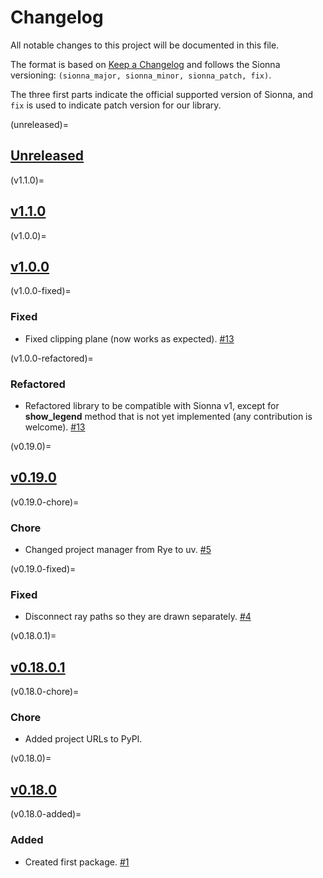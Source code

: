 # Changelog

All notable changes to this project will be documented in this file.

The format is based on [Keep a Changelog](https://keepachangelog.com/en/1.0.0/)
and follows the Sionna versioning:
`(sionna_major, sionna_minor, sionna_patch, fix)`.

The three first parts indicate the official supported version of
Sionna, and `fix` is used to indicate patch version
for our library.

<!-- start changelog -->

(unreleased)=
## [Unreleased](https://github.com/jeertmans/sionna-vispy/compare/v1.1.0...HEAD)

(v1.1.0)=
## [v1.1.0](https://github.com/jeertmans/sionna-vispy/compare/v1.0.0...v1.1.0)

(v1.0.0)=
## [v1.0.0](https://github.com/jeertmans/sionna-vispy/compare/v0.19.0...v1.0.0)

(v1.0.0-fixed)=
### Fixed

- Fixed clipping plane (now works as expected).
  [#13](https://github.com/jeertmans/sionna-vispy/pull/13)

(v1.0.0-refactored)=
### Refactored

- Refactored library to be compatible with Sionna v1,
  except for **show_legend** method that is not yet implemented
  (any contribution is welcome).
  [#13](https://github.com/jeertmans/sionna-vispy/pull/13)

(v0.19.0)=
## [v0.19.0](https://github.com/jeertmans/sionna-vispy/compare/v0.18.0.1...v0.19.0)

(v0.19.0-chore)=
### Chore

- Changed project manager from Rye to uv.
  [#5](https://github.com/jeertmans/sionna-vispy/pull/5)

(v0.19.0-fixed)=
### Fixed

- Disconnect ray paths so they are drawn separately.
  [#4](https://github.com/jeertmans/sionna-vispy/pull/4)

(v0.18.0.1)=
## [v0.18.0.1](https://github.com/jeertmans/sionna-vispy/compare/v0.18.0...v0.18.0.1)

(v0.18.0-chore)=
### Chore

- Added project URLs to PyPI.

(v0.18.0)=
## [v0.18.0](https://github.com/jeertmans/sionna-vispy/commits/v0.18.0)

(v0.18.0-added)=
### Added

- Created first package.
  [#1](https://github.com/jeertmans/sionna-vispy/pull/1)

<!-- end changelog -->
